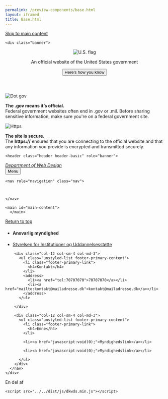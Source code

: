 ```yaml
--- 
permalink: /preview-components/base.html
layout: iframed 
title: Base.html
---
```


<!doctype html>
<html lang="en">
  <!-- generated by dkwds@1.0.1 -->
  <head>
    <meta charset="utf-8">
    <meta name="viewport" content="width=device-width, initial-scale=1.0">
    <meta http-equiv="X-UA-Compatible" content="IE=edge">
    <title>Styleguide Fractal example document</title>
    <link rel="stylesheet" href="../../dist/css/dkwds-virkdk.min.css">
    
  </head>
  <body>
    <a class="skipnav" href="#main-content">Skip to main content</a>
    

    <div class="banner">
  <div class="accordion">
    <header class="banner-header">
      <div class="grid banner-inner">
      <img src="../../dist/img/favicons/favicon-57.png" alt="U.S. flag">
      <p>An official website of the United States government</p>
      <button class="accordion-button banner-button"
        aria-expanded="false" aria-controls="gov-banner">
        <span class="banner-button-text">Here's how you know</span>
      </button>
      </div>
    </header>
    <div class="banner-content grid accordion-content" id="gov-banner">
      <div class="banner-guidance-gov width-one-half">
        <img class="banner-icon media_block-img" src="../../dist/img/icon-dot-gov.svg" alt="Dot gov">
        <div class="media_block-body">
          <p>
            <strong>The .gov means it’s official.</strong>
            <br>
            Federal government websites often end in .gov or .mil. Before sharing sensitive information, make sure you're on a federal government site.
          </p>
        </div>
      </div>
      <div class="banner-guidance-ssl width-one-half">
        <img class="banner-icon media_block-img" src="../../dist/img/icon-https.svg" alt="Https">
        <div class="media_block-body">
          <p>
            <strong>The site is secure.</strong>
            <br>
            The <strong>https://</strong> ensures that you are connecting to the official website and that any information you provide is encrypted and transmitted securely.
          </p>
        </div>
      </div>
    </div>
  </div>
</div>

    

    <header class="header header-basic" role="banner">
  <div class="nav-container">
    <div class="navbar">
  <div class="logo" id="basic-logo">
    <em class="logo-text">
      <a href="/"
        title="Home"
        aria-label="Home">
        Department of Web Design
      </a>
    </em>
  </div>
  <button class="menu-btn">Menu</button>
</div>

    <nav role="navigation" class="nav">
      
      
      
    </nav>
  </div>
</header>
<div class="overlay"></div>

    

    <main id="main-content">
      </main>
    

    



  
<footer class="footer" role="contentinfo">
  <div class="container footer-return-to-top">
    <a href="#">Return to top</a>
  </div>
  <div class="footer-primary-section">
    <div class="container">
      <nav class="footer-nav row">
        <div class="col-12 col-sm-4 col-md-6">
          <ul class="unstyled-list footer-primary-content">
            <li class="footer-primary-link">
              <h4>Ansvarlig myndighed</h4>
            </li>
            <li><a href="javascript:void(0);">Styrelsen for Institutioner og Uddannelsesstøtte</a></li>
          </ul>
        </div>

        <div class="col-12 col-sm-4 col-md-3">
          <ul class="unstyled-list footer-primary-content">
            <li class="footer-primary-link">
              <h4>Kontakt</h4>
            </li>
            <address>
              <li><a href="tel:70707070">70707070</a></li>
              <li><a href="mailto:kontakt@mailadresse.dk">kontakt@mailadresse.dk</a></li>
            </address>
          </ul>
          
        </div>

        <div class="col-12 col-sm-4 col-md-3">
          <ul class="unstyled-list footer-primary-content">
            <li class="footer-primary-link">
              <h4>Emne</h4> 
            </li>
            
            <li><a href="javascript:void(0);">Myndighedslink</a></li>
            
            <li><a href="javascript:void(0);">Myndighedslink</a></li>
            
          </ul>
        </div>
      </nav>
    </div>
  </div>

  <div class="footer-secondary_section">
    <div class="container">
      <div class="footer-logo row">
        <div class="footer-logo-img col-12">En del af</div>
      </div>
    </div>
  </div>
</footer>



    

    <script src="../../dist/js/dkwds.min.js"></script>
    
  </body>
</html>

